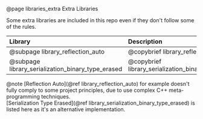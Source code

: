 @page libraries_extra Extra Libraries

Some extra libraries are included in this repo even if they don't follow some of the rules.

Library                                             | Description
:---------------------------------------------------| :----------------------------
@subpage library_reflection_auto                    | @copybrief library_reflection_auto
@subpage library_serialization_binary_type_erased   | @copybrief library_serialization_binary_type_erased

@note [Reflection Auto](@ref library_reflection_auto) for example doesn't fully comply to some project principles, due to use complex C++ meta-programming techniques.  
[Serialization Type Erased](@ref library_serialization_binary_type_erased) is listed here as it's an alternative implementation.